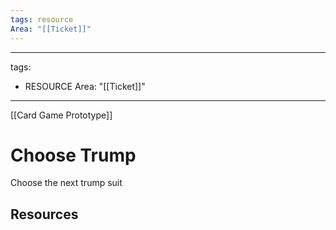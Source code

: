 ```yaml
---
tags: resource
Area: "[[Ticket]]"
---
```

---
tags:
  - RESOURCE
Area: "[[Ticket]]"
---
[[Card Game Prototype]]
# Choose Trump
Choose the next trump suit

## Resources
